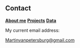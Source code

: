 ## **Contact**
**[About me](about.md)**
**[Projects](portfolio.md)**
**[Data](datasets.md)**

My current email address:

<Martinvanpetersburg@gmail.com>
